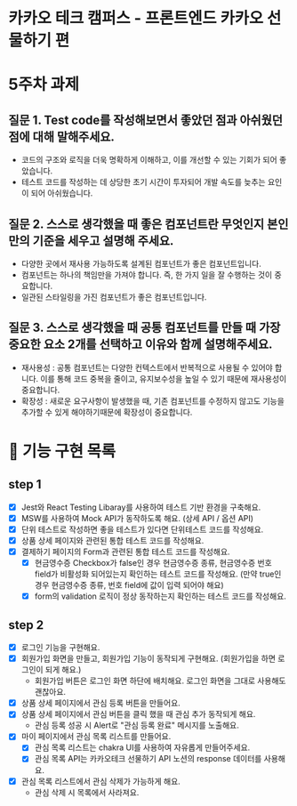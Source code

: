 # 카카오 테크 캠퍼스 - 프론트엔드 카카오 선물하기 편

# 5주차 과제

## 질문 1. Test code를 작성해보면서 좋았던 점과 아쉬웠던 점에 대해 말해주세요.

- 코드의 구조와 로직을 더욱 명확하게 이해하고, 이를 개선할 수 있는 기회가 되어 좋았습니다.
- 테스트 코드를 작성하는 데 상당한 초기 시간이 투자되어 개발 속도를 늦추는 요인이 되어 아쉬웠습니다.

## 질문 2. 스스로 생각했을 때 좋은 컴포넌트란 무엇인지 본인만의 기준을 세우고 설명해 주세요.

- 다양한 곳에서 재사용 가능하도록 설계된 컴포넌트가 좋은 컴포넌트입니다.
- 컴포넌트는 하나의 책임만을 가져야 합니다. 즉, 한 가지 일을 잘 수행하는 것이 중요합니다.
- 일관된 스타일링을 가진 컴포넌트가 좋은 컴포넌트입니다.

## 질문 3. 스스로 생각했을 때 공통 컴포넌트를 만들 때 가장 중요한 요소 2개를 선택하고 이유와 함께 설명해주세요.

- 재사용성 : 공통 컴포넌트는 다양한 컨텍스트에서 반복적으로 사용될 수 있어야 합니다. 이를 통해 코드 중복을 줄이고, 유지보수성을 높일 수 있기 때문에 재사용성이 중요합니다.
- 확장성 : 새로운 요구사항이 발생했을 때, 기존 컴포넌트를 수정하지 않고도 기능을 추가할 수 있게 해야하기때문에 확장성이 중요합니다.

# 📝 기능 구현 목록

## step 1

- [x] Jest와 React Testing Libaray를 사용하여 테스트 기반 환경을 구축해요.
- [x] MSW를 사용하여 Mock API가 동작하도록 해요. (상세 API / 옵션 API)
- [x] 단위 테스트로 작성하면 좋을 테스트가 있다면 단위테스트 코드를 작성해요.
- [x] 상품 상세 페이지와 관련된 통합 테스트 코드를 작성해요.
- [x] 결제하기 페이지의 Form과 관련된 통합 테스트 코드를 작성해요.
  - [x] 현금영수증 Checkbox가 false인 경우 현금영수증 종류, 현금영수증 번호 field가 비활성화 되어있는지 확인하는 테스트 코드를 작성해요. (만약 true인 경우 현금영수증 종류, 번호 field에 값이 입력 되어야 해요)
  - [x] form의 validation 로직이 정상 동작하는지 확인하는 테스트 코드를 작성해요.

## step 2

- [x] 로그인 기능을 구현해요.
- [x] 회원가입 화면을 만들고, 회원가입 기능이 동작되게 구현해요. (회원가입을 하면 로그인이 되게 해요.)
  - 회원가입 버튼은 로그인 화면 하단에 배치해요. 로그인 화면을 그대로 사용해도 괜찮아요.
- [x] 상품 상세 페이지에서 관심 등록 버튼을 만들어요.
- [x] 상품 상세 페이지에서 관심 버튼을 클릭 했을 때 관심 추가 동작되게 해요.
  - 관심 등록 성공 시 Alert로 "관심 등록 완료" 메시지를 노출해요.
- [x] 마이 페이지에서 관심 목록 리스트를 만들어요.
  - [x] 관심 목록 리스트는 chakra UI를 사용하여 자유롭게 만들어주세요.
  - [x] 관심 목록 API는 카카오테크 선물하기 API 노션의 response 데이터를 사용해요.
- [x] 관심 목록 리스트에서 관심 삭제가 가능하게 해요.
  - 관심 삭제 시 목록에서 사라져요.
